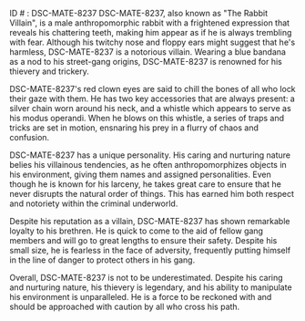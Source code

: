 ID # : DSC-MATE-8237
DSC-MATE-8237, also known as "The Rabbit Villain", is a male anthropomorphic rabbit with a frightened expression that reveals his chattering teeth, making him appear as if he is always trembling with fear. Although his twitchy nose and floppy ears might suggest that he's harmless, DSC-MATE-8237 is a notorious villain. Wearing a blue bandana as a nod to his street-gang origins, DSC-MATE-8237 is renowned for his thievery and trickery. 

DSC-MATE-8237's red clown eyes are said to chill the bones of all who lock their gaze with them. He has two key accessories that are always present: a silver chain worn around his neck, and a whistle which appears to serve as his modus operandi. When he blows on this whistle, a series of traps and tricks are set in motion, ensnaring his prey in a flurry of chaos and confusion.

DSC-MATE-8237 has a unique personality. His caring and nurturing nature belies his villainous tendencies, as he often anthropomorphizes objects in his environment, giving them names and assigned personalities. Even though he is known for his larceny, he takes great care to ensure that he never disrupts the natural order of things. This has earned him both respect and notoriety within the criminal underworld. 

Despite his reputation as a villain, DSC-MATE-8237 has shown remarkable loyalty to his brethren. He is quick to come to the aid of fellow gang members and will go to great lengths to ensure their safety. Despite his small size, he is fearless in the face of adversity, frequently putting himself in the line of danger to protect others in his gang.

Overall, DSC-MATE-8237 is not to be underestimated. Despite his caring and nurturing nature, his thievery is legendary, and his ability to manipulate his environment is unparalleled. He is a force to be reckoned with and should be approached with caution by all who cross his path.